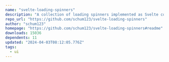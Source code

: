 ```yaml
---
name: "svelte-loading-spinners"
description: "A collection of loading spinners implemented as Svelte components."
repo_url: "https://github.com/schum123/svelte-loading-spinners"
author: "schum123"
homepage: "https://github.com/schum123/svelte-loading-spinners#readme"
downloads: 15036
dependents: 11
updated: "2024-04-03T08:12:05.776Z"
tags: 
  - ui
---
```

